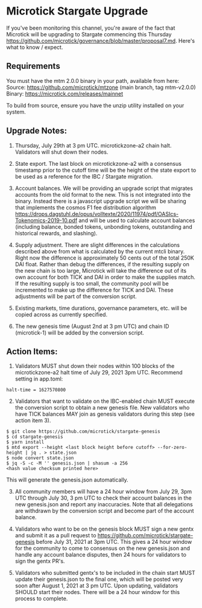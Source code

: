 # Microtick Stargate Upgrade

If you've been monitoring this channel, you're aware of the fact that Microtick will be upgrading to Stargate commencing this Thursday https://github.com/microtick/governance/blob/master/proposal7.md.  Here's what to know / expect.

## Requirements

You must have the mtm 2.0.0 binary in your path, available from here:
Source: https://github.com/microtick/mtzone (main branch, tag mtm-v2.0.0)
Binary: https://microtick.com/releases/mainnet

To build from source, ensure you have the unzip utility installed on your system.

## Upgrade Notes:

1.  Thursday, July 29th at 3 pm UTC.  microtickzone-a2 chain halt.  Validators will shut down their nodes.

2.  State export.  The last block on microtickzone-a2 with a consensus timestamp prior to the cutoff time will be the height of the state export to be used as a reference for the IBC / Stargate migration.

2.  Account balances.  We will be providing an upgrade script that migrates accounts from the old format to the new.  This is not integrated into the binary.  Instead there is a javascript upgrade script we will be sharing that implements the cosmos F1 fee distribution algorithm https://drops.dagstuhl.de/opus/volltexte/2020/11974/pdf/OASIcs-Tokenomics-2019-10.pdf and will be used to calculate account balances (including balance, bonded tokens, unbonding tokens, outstanding and historical rewards, and slashing).

3.  Supply adjustment.  There are slight differences in the calculations described above from what is calculated by the current mtcli binary.  Right now the difference is approximately 50 cents out of the total 250K DAI float.  Rather than debug the differences, if the resulting supply on the new chain is too large, Microtick will take the difference out of its own account for both TICK and DAI in order to make the supplies match.  If the resulting supply is too small, the community pool will be incremented to make up the difference for TICK and DAI.  These adjustments will be part of the conversion script.

4.  Existing markets, time durations, governance parameters, etc. will be copied across as currently specified.

5.  The new genesis time (August 2nd at 3 pm UTC) and chain ID (microtick-1) will be added by the conversion script.

## Action Items:

1.  Validators MUST shut down their nodes within 100 blocks of the microtickzone-a2 halt time of July 29, 2021 3pm UTC. Recommend setting in app.toml:

```
halt-time = 1627570800
```

2.  Validators that want to validate on the IBC-enabled chain MUST execute the conversion script to obtain a new genesis file.  New validators who have TICK balances MAY join as genesis validators during this step (see action item 3).

```
$ git clone https://github.com/microtick/stargate-genesis
$ cd stargate-genesis
$ yarn install
$ mtd export --height <last block height before cutoff> --for-zero-height | jq . > state.json
$ node convert state.json
$ jq -S -c -M '' genesis.json | shasum -a 256
<hash value checksum printed here>
```

This will generate the genesis.json automatically.

3.  All community members will have a 24 hour window from July 29, 3pm UTC through July 30, 3 pm UTC to check their account balances in the new genesis.json and report any inaccuracies. Note that all delegations are withdrawn by the conversion script and become part of the account balance.

4.  Validators who want to be on the genesis block MUST sign a new gentx and submit it as a pull request to https://github.com/microtick/stargate-genesis before July 31, 2021 at 3pm UTC.  This gives a 24 hour window for the community to come to consensus on the new genesis.json and handle any account balance disputes, then 24 hours for validators to sign the gentx PR's.

5.  Validators who submitted gentx's to be included in the chain start MUST update their genesis.json to the final one, which will be posted very soon after August 1, 2021 at 3 pm UTC.  Upon updating, validators SHOULD start their nodes.  There will be a 24 hour window for this process to complete.
